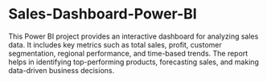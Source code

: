 # Sales-Dashboard-Power-BI
This Power BI project provides an interactive dashboard for analyzing sales data. It includes key metrics such as total sales, profit, customer segmentation, regional performance, and time-based trends. The report helps in identifying top-performing products, forecasting sales, and making data-driven business decisions.

